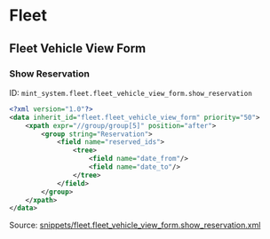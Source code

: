 # Fleet
## Fleet Vehicle View Form  
### Show Reservation  
ID: `mint_system.fleet.fleet_vehicle_view_form.show_reservation`  
```xml
<?xml version="1.0"?>
<data inherit_id="fleet.fleet_vehicle_view_form" priority="50">
    <xpath expr="//group/group[5]" position="after">
        <group string="Reservation">
            <field name="reserved_ids">
                <tree>
                    <field name="date_from"/>
                    <field name="date_to"/>
                </tree>
            </field>
        </group>
    </xpath>
</data>

```
Source: [snippets/fleet.fleet_vehicle_view_form.show_reservation.xml](https://github.com/Mint-System/Odoo-Build/tree/16.0/snippets/fleet.fleet_vehicle_view_form.show_reservation.xml)

